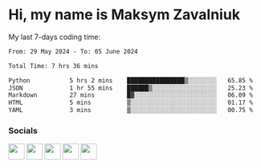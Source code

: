 Hi, my name is Maksym Zavalniuk
========================================================================================================================================

My last 7-days coding time:
<!--START_SECTION:waka-->

```txt
From: 29 May 2024 - To: 05 June 2024

Total Time: 7 hrs 36 mins

Python           5 hrs 2 mins    ████████████████▒░░░░░░░░   65.85 %
JSON             1 hr 55 mins    ██████▒░░░░░░░░░░░░░░░░░░   25.23 %
Markdown         27 mins         █▓░░░░░░░░░░░░░░░░░░░░░░░   06.09 %
HTML             5 mins          ▒░░░░░░░░░░░░░░░░░░░░░░░░   01.17 %
YAML             3 mins          ▒░░░░░░░░░░░░░░░░░░░░░░░░   00.75 %
```

<!--END_SECTION:waka-->


### Socials

<p align="left"> <a href="https://www.dev.to/mezgoodle" target="_blank" rel="noreferrer"><img src="https://raw.githubusercontent.com/danielcranney/readme-generator/main/public/icons/socials/devdotto.svg" width="32" height="32" /></a> <a href="https://discord.com/users/mezgoodle" target="_blank" rel="noreferrer"><img src="https://raw.githubusercontent.com/danielcranney/readme-generator/main/public/icons/socials/discord.svg" width="32" height="32" /></a> <a href="https://www.github.com/mezgoodle" target="_blank" rel="noreferrer"><img src="https://raw.githubusercontent.com/danielcranney/readme-generator/main/public/icons/socials/github.svg" width="32" height="32" /></a> <a href="http://www.instagram.com/sylvenis" target="_blank" rel="noreferrer"><img src="https://raw.githubusercontent.com/danielcranney/readme-generator/main/public/icons/socials/instagram.svg" width="32" height="32" /></a> <a href="https://www.linkedin.com/in/maksym-zavalniuk-ba4a72193" target="_blank" rel="noreferrer"><img src="https://raw.githubusercontent.com/danielcranney/readme-generator/main/public/icons/socials/linkedin.svg" width="32" height="32" /></a></p>
